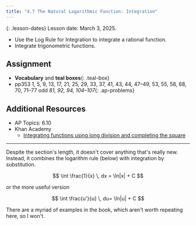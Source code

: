 ```yaml
---
title: "4.7 The Natural Logarithmic Function: Integration"
---
```


{: .lesson-dates}
Lesson date: March 3, 2025.

- Use the Log Rule for Integration to integrate a rational function.
- Integrate trigonometric functions.

## Assignment

- **Vocabulary** and **teal boxes**{: .teal-box}
- pp353 1, 5, 9, 13, 17, 21, 25, 29, 33, 37, 41, 43, 44, 47–49, 53, 55, 58, 68, 70, 71–77 odd *81, 92, 94, 104–107*{: .ap-problems}

## Additional Resources

- AP Topics: 6.10
- Khan Academy
  - [Integrating functions using long division and completing the square](https://www.khanacademy.org/math/ap-calculus-ab/ab-integration-new/ab-6-10/v/integral-partial-fraction)

---

Despite the section's length, it doesn't cover anything that's really new. Instead, it combines the logarithm rule (below) with integration by substitution.

$$ \int \frac{1}{x} \, dx = \ln|x| + C $$

or the more useful version

$$ \int \frac{u'}{u} \, du= \ln|u| + C $$

There are a myriad of examples in the book, which aren't worth repeating here, so I won't.
